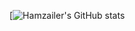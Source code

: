 [![Hamzailer's GitHub stats](https://github-readme-stats-git-masterrstaa-rickstaa.vercel.app/api?username=Hamzailer&show_icons=true&theme=transparent)
